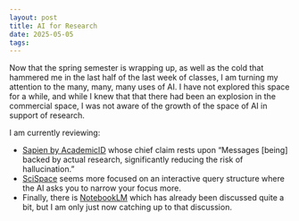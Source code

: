 ```yaml
---
layout: post
title: AI for Research
date: 2025-05-05
tags: 
---
```


Now that the spring semester is wrapping up, as well as the cold that hammered me in the last half of the last week of classes, I am turning my attention to the many, many, many uses of AI. I have not explored this space for a while, and while I knew that that there had been an explosion in the commercial space, I was not aware of the growth of the space of AI in support of research. 

I am currently reviewing: 

* [Sapien by AcademicID](https://academicid.io/sapien#) whose chief claim rests upon “Messages \[being\] backed by actual research, significantly reducing the risk of hallucination.”
* [SciSpace](https://scispace.com/) seems more focused on an interactive query structure where the AI asks you to narrow your focus more. 
* Finally, there is [NotebookLM](https://notebooklm.google.com/) which has already been discussed quite a bit, but I am only just now catching up to that discussion.